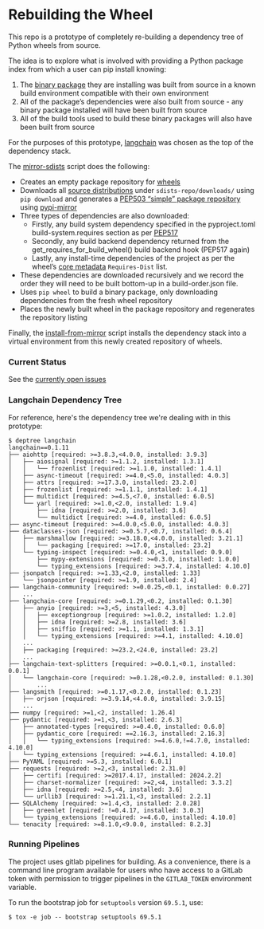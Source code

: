 # Rebuilding the Wheel

This repo is a prototype of completely re-building a dependency tree of Python wheels from source.

The idea is to explore what is involved with providing a Python package index from which a user can pip install knowing:

1. The [binary package](https://packaging.python.org/en/latest/glossary/#term-Built-Distribution) they are installing was built from source in a known build environment compatible with their own environment
1. All of the package’s dependencies were also built from source - any binary package installed will have been built from source
1. All of the build tools used to build these binary packages will also have been built from source

For the purposes of this prototype, [langchain](https://pypi.org/project/langchain/) was chosen as the top of the dependency stack.

The [mirror-sdists](mirror-sdists.sh) script does the following:

* Creates an empty package repository for [wheels](https://packaging.python.org/en/latest/specifications/binary-distribution-format/)
* Downloads all [source distributions](https://packaging.python.org/en/latest/glossary/#term-Source-Distribution-or-sdist) under `sdists-repo/downloads/` using `pip download` and generates a [PEP503 “simple” package repository](https://peps.python.org/pep-0503/) using [pypi-mirror](https://pypi.org/project/python-pypi-mirror/)
* Three types of dependencies are also downloaded:
  * Firstly, any build system dependency specified in the pyproject.toml build-system.requires section as per [PEP517](https://peps.python.org/pep-0517)
  * Secondly, any build backend dependency returned from the get_requires_for_build_wheel() build backend hook (PEP517 again)
  * Lastly, any install-time dependencies of the project as per the wheel’s [core metadata](https://packaging.python.org/en/latest/specifications/core-metadata/) `Requires-Dist` list.
* These dependencies are downloaded recursively and we record the order they will need to be built bottom-up in a build-order.json file.
* Uses `pip wheel` to build a binary package, only downloading dependencies from the fresh wheel repository
* Places the newly built wheel in the package repository and regenerates the repository listing

Finally, the [install-from-mirror](install-from-mirror.sh) script installs the dependency stack into a virtual environment from this newly created repository of wheels.

### Current Status

See the [currently open issues](https://gitlab.com/fedora/sigs/ai-ml/rebuilding-the-wheel/-/issues)

### Langchain Dependency Tree

For reference, here's the dependency tree we're dealing with in this prototype:

```
$ deptree langchain
langchain==0.1.11
├── aiohttp [required: >=3.8.3,<4.0.0, installed: 3.9.3]
│   ├── aiosignal [required: >=1.1.2, installed: 1.3.1]
│   │   └── frozenlist [required: >=1.1.0, installed: 1.4.1]
│   ├── async-timeout [required: >=4.0,<5.0, installed: 4.0.3]
│   ├── attrs [required: >=17.3.0, installed: 23.2.0]
│   ├── frozenlist [required: >=1.1.1, installed: 1.4.1]
│   ├── multidict [required: >=4.5,<7.0, installed: 6.0.5]
│   └── yarl [required: >=1.0,<2.0, installed: 1.9.4]
│       ├── idna [required: >=2.0, installed: 3.6]
│       └── multidict [required: >=4.0, installed: 6.0.5]
├── async-timeout [required: >=4.0.0,<5.0.0, installed: 4.0.3]
├── dataclasses-json [required: >=0.5.7,<0.7, installed: 0.6.4]
│   ├── marshmallow [required: >=3.18.0,<4.0.0, installed: 3.21.1]
│   │   └── packaging [required: >=17.0, installed: 23.2]
│   └── typing-inspect [required: >=0.4.0,<1, installed: 0.9.0]
│       ├── mypy-extensions [required: >=0.3.0, installed: 1.0.0]
│       └── typing_extensions [required: >=3.7.4, installed: 4.10.0]
├── jsonpatch [required: >=1.33,<2.0, installed: 1.33]
│   └── jsonpointer [required: >=1.9, installed: 2.4]
├── langchain-community [required: >=0.0.25,<0.1, installed: 0.0.27]
│   ...
├── langchain-core [required: >=0.1.29,<0.2, installed: 0.1.30]
│   ├── anyio [required: >=3,<5, installed: 4.3.0]
│   │   ├── exceptiongroup [required: >=1.0.2, installed: 1.2.0]
│   │   ├── idna [required: >=2.8, installed: 3.6]
│   │   ├── sniffio [required: >=1.1, installed: 1.3.1]
│   │   └── typing_extensions [required: >=4.1, installed: 4.10.0]
│   ...
│   ├── packaging [required: >=23.2,<24.0, installed: 23.2]
│   ...
├── langchain-text-splitters [required: >=0.0.1,<0.1, installed: 0.0.1]
│   └── langchain-core [required: >=0.1.28,<0.2.0, installed: 0.1.30]
│       ...
├── langsmith [required: >=0.1.17,<0.2.0, installed: 0.1.23]
│   ├── orjson [required: >=3.9.14,<4.0.0, installed: 3.9.15]
│   ...
├── numpy [required: >=1,<2, installed: 1.26.4]
├── pydantic [required: >=1,<3, installed: 2.6.3]
│   ├── annotated-types [required: >=0.4.0, installed: 0.6.0]
│   ├── pydantic_core [required: ==2.16.3, installed: 2.16.3]
│   │   └── typing_extensions [required: >=4.6.0,!=4.7.0, installed: 4.10.0]
│   └── typing_extensions [required: >=4.6.1, installed: 4.10.0]
├── PyYAML [required: >=5.3, installed: 6.0.1]
├── requests [required: >=2,<3, installed: 2.31.0]
│   ├── certifi [required: >=2017.4.17, installed: 2024.2.2]
│   ├── charset-normalizer [required: >=2,<4, installed: 3.3.2]
│   ├── idna [required: >=2.5,<4, installed: 3.6]
│   └── urllib3 [required: >=1.21.1,<3, installed: 2.2.1]
├── SQLAlchemy [required: >=1.4,<3, installed: 2.0.28]
│   ├── greenlet [required: !=0.4.17, installed: 3.0.3]
│   └── typing_extensions [required: >=4.6.0, installed: 4.10.0]
└── tenacity [required: >=8.1.0,<9.0.0, installed: 8.2.3]
```

### Running Pipelines

The project uses gitlab pipelines for building. As a convenience,
there is a command line program available for users who have access to
a GitLab token with permission to trigger pipelines in the
`GITLAB_TOKEN` environment variable.

To run the bootstrap job for `setuptools` version `69.5.1`, use:

```
$ tox -e job -- bootstrap setuptools 69.5.1
```
